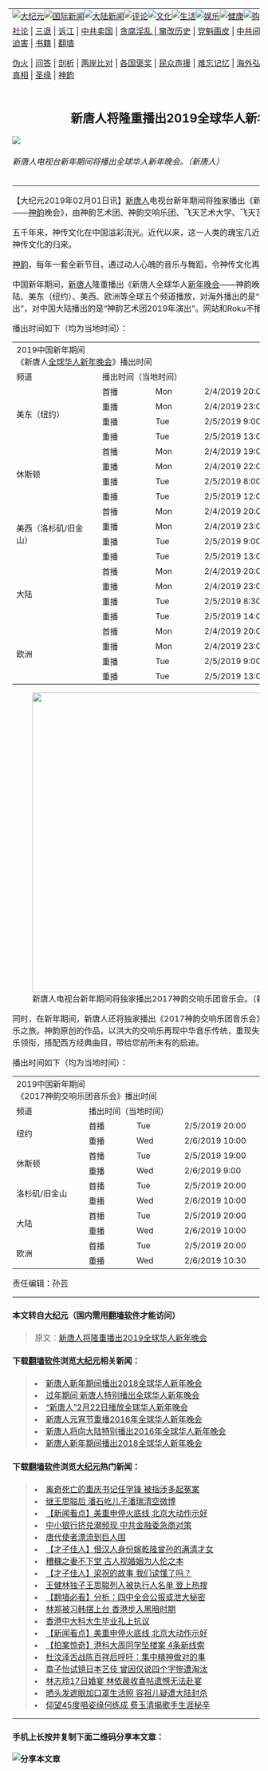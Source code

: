 <a name="1" id="1" target="_blank"></a><span id="1"></span>
<table border="0"><tr><td colspan="2" VALIGN=TOP><a href="https://github.com/mprjd2205/djy/blob/master/gb/nsc413.md#1"><img src="https://gitlab.com/szzdlab/www/raw/master/t/djy/1.jpg" title="大纪元"></a><a href="https://github.com/mprjd2205/djy/blob/master/gb/n24hr.md#1"><img src="https://gitlab.com/szzdlab/www/raw/master/t/djy/3.jpg" title="国际新闻"></a><a href="https://github.com/mprjd2205/djy/blob/master/gb/nsc413.md#1"><img src="https://gitlab.com/szzdlab/www/raw/master/t/djy/4.jpg" title="大陆新闻"></a><a href="https://github.com/mprjd2205/djy/blob/master/gb/news392.md#1"><img src="https://gitlab.com/szzdlab/www/raw/master/t/djy/5.jpg" title="评论"></a><a href="https://github.com/mprjd2205/djy/blob/master/gb/news2007.md#1"><img src="https://gitlab.com/szzdlab/www/raw/master/t/djy/6.jpg" title="文化"></a><a href="https://github.com/mprjd2205/djy/blob/master/gb/news2008.md#1"><img src="https://gitlab.com/szzdlab/www/raw/master/t/djy/7.jpg" title="生活"></a><a href="https://github.com/mprjd2205/djy/blob/master/gb/ncyule.md#1"><img src="https://gitlab.com/szzdlab/www/raw/master/t/djy/8.jpg" title="娱乐"></a><a href="https://github.com/mprjd2205/djy/blob/master/gb/nsc1002.md#1"><img src="https://gitlab.com/szzdlab/www/raw/master/t/djy/9.jpg" title="健康"><a href="https://www.youlucky.com"><img src="https://gitlab.com/szzdlab/www/raw/master/t/djy/10.jpg" title="购物"></a><a href="https://www.supportepoch.org/donation?utm_medium=epochtimes&utm_source=referral&utm_campaign=donate_button_djyhomepage"><img src="https://gitlab.com/szzdlab/www/raw/master/t/djy/12.jpg" title="捐款"></a></td></tr>
<tr><td colspan="2" VALIGN=TOP><a target="_blank" href="https://github.com/mprjd2205/djy/blob/master/gb/9p.md#1">社论</a> | <a target="_blank" href="https://github.com/mprjd2205/djy/blob/master/gb/nf5657.md#1">三退</a> | <a target="_blank" href="https://github.com/mprjd2205/djy/blob/master/gb/nf6123.md#1">诉江</a> | <a target="_blank" href="https://github.com/mprjd2205/djy/blob/master/gb/nf1176117.md#1">中共卖国</a> | <a target="_blank" href="https://github.com/mprjd2205/djy/blob/master/gb/nf5773.md#1">贪腐淫乱 | <a target="_blank" href="https://github.com/mprjd2205/djy/blob/master/gb/nf1176115.md#1">窜改历史</a> | <a target="_blank" href="https://github.com/mprjd2205/djy/blob/master/gb/nf1176107.md#1">党魁画皮</a> | <a target="_blank" href="https://github.com/mprjd2205/djy/blob/master/gb/nf1320400.md#1">中共间谍</a> | <a target="_blank" href="https://github.com/mprjd2205/djy/blob/master/gb/nf1176114.md#1">破坏传统</a> | <a target="_blank" href="https://github.com/mprjd2205/djy/blob/master/gb/nf5287.md#1">恶贯满盈</a> | <a target="_blank" href="https://github.com/mprjd2205/djy/blob/master/gb/ncid278.md#1">人权</a> | <a target="_blank" href="https://github.com/mprjd2205/djy/blob/master/gb/nf1176111.md#1">迫害</a> | <a target="_blank" href="https://github.com/mprjd2205/djy/blob/master/gb/nf1235328.md#1">书籍</a> | <a target="_blank" href="https://github.com/mprjd2205/www/blob/master/README.md?zsrh#1">翻墙</a></p><p><a target="_blank" href="https://github.com/mprjd2205/djy/blob/master/gb/nf5562.md#1">伪火</a> | <a target="_blank" href="https://github.com/mprjd2205/djy/blob/master/gb/nf4378.md#1">问答</a> | <a target="_blank" href="https://github.com/mprjd2205/djy/blob/master/gb/nf5792.md#1">剖析</a> | <a target="_blank" href="https://github.com/mprjd2205/djy/blob/master/gb/nf5735.md#1">两岸比对</a> | <a target="_blank" href="https://github.com/mprjd2205/djy/blob/master/gb/nf6119.md#1">各国褒奖</a> | <a target="_blank" href="https://github.com/mprjd2205/djy/blob/master/gb/nf6120.md#1">民众声援</a> | <a target="_blank" href="https://github.com/mprjd2205/djy/blob/master/gb/nf1188594.md#1">难忘记忆</a> | <a target="_blank" href="https://github.com/mprjd2205/djy/blob/master/gb/nf3180.md#1">海外弘传</a> | <a target="_blank" href="https://github.com/mprjd2205/djy/blob/master/gb/nf5410.md#1">万人上访</a> | <a target="_blank" href="https://github.com/mprjd2205/ntdtv/blob/master/gb/prog1530_1.md#1">和平抗议</a> | <a target="_blank" href="https://github.com/mprjd2205/djy/blob/master/gb/nf4386.md#1">支持</a> | <a target="_blank" href="https://github.com/mprjd2205/djy/blob/master/gb/nf4389.md#1">真相</a> | <a target="_blank" href="https://github.com/mprjd2205/djy/blob/master/gb/nf5790.md#1">圣缘</a> | <a target="_blank" href="https://github.com/mprjd2205/djy/blob/master/gb/nf4786.md#1">神韵</a></td></tr>
<tr><td VALIGN=TOP width="626"><h2 align=center>新唐人将隆重播出2019全球华人新年晚会</h2>
<img src="http://i.epochtimes.com/assets/uploads/2019/02/2019_SY-Spectacular-600x400.png" />
<h6>新唐人电视台新年期间将播出全球华人新年晚会。（新唐人）
</h6>
<hr>
<p>【大纪元2019年02月01日讯】<a href="https://github.com/mprjd2205/djy/blob/master/gb/tag/%E6%96%B0%E5%94%90%E4%BA%BA.md">新唐人</a>电视台新年期间将独家播出《新唐人全球华人<a href="https://github.com/mprjd2205/djy/blob/master/gb/tag/%E6%96%B0%E5%B9%B4%E6%99%9A%E4%BC%9A.md">新年晚会</a>——<a href="https://github.com/mprjd2205/djy/blob/master/gb/tag/%E7%A5%9E%E9%9F%B5.md">神韵</a>晚会》，由神韵艺术团、神韵交响乐团、飞天艺术大学、飞天艺术学院联合演出。</p>
<p>五千年来，神传文化在中国溢彩流光。近代以来，这一人类的瑰宝几近失落。如今世界翘首期盼神传文化的归来。</p>
<p><a href="https://github.com/mprjd2205/djy/blob/master/gb/tag/%E7%A5%9E%E9%9F%B5.md">神韵</a>，每年一套全新节目，通过动人心魄的音乐与舞蹈，令神传文化再现辉煌！</p>
<p>中国新年期间，<a href="https://github.com/mprjd2205/djy/blob/master/gb/tag/%E6%96%B0%E5%94%90%E4%BA%BA.md">新唐人</a>隆重播出《新唐人全球华人<a href="https://github.com/mprjd2205/djy/blob/master/gb/tag/%E6%96%B0%E5%B9%B4%E6%99%9A%E4%BC%9A.md">新年晚会</a>——神韵晚会》。新年晚会将在大陆、美东（纽约）、美西、欧洲等全球五个频道播放，对海外播出的是“神韵艺术团2018年演出”，对中国大陆播出的是“神韵艺术团2019年演出”。网站和Roku不播出，只限于电视收看。</p>
<p>播出时间如下（均为当地时间）：</p>
<table width="472">
<tbody>
<tr>
<td colspan="4" width="472">2019中国新年期间<br />
《新唐人<a href="https://github.com/mprjd2205/djy/blob/master/gb/tag/%E5%85%A8%E7%90%83%E5%8D%8E%E4%BA%BA%E6%96%B0%E5%B9%B4%E6%99%9A%E4%BC%9A.md">全球华人新年晚会</a>》播出时间</td>
</tr>
<tr>
<td width="156">频道</td>
<td colspan="3" width="316">播出时间（当地时间）</td>
</tr>
<tr>
<td rowspan="4">美东（纽约）</td>
<td width="91">首播</td>
<td width="82">Mon</td>
<td width="143">2/4/2019 20:00</td>
</tr>
<tr>
<td width="91">重播</td>
<td width="82">Mon</td>
<td width="143">2/4/2019 23:00</td>
</tr>
<tr>
<td width="91">重播</td>
<td width="82">Tue</td>
<td width="143">2/5/2019 9:00</td>
</tr>
<tr>
<td width="91">重播</td>
<td width="82">Tue</td>
<td width="143">2/5/2019 13:00</td>
</tr>
<tr>
<td rowspan="4">休斯顿</td>
<td width="91">首播</td>
<td width="82">Mon</td>
<td width="143">2/4/2019 19:00</td>
</tr>
<tr>
<td width="91">重播</td>
<td width="82">Mon</td>
<td width="143">2/4/2019 22:00</td>
</tr>
<tr>
<td width="91">重播</td>
<td width="82">Tue</td>
<td width="143">2/5/2019 8:00</td>
</tr>
<tr>
<td width="91">重播</td>
<td width="82">Tue</td>
<td width="143">2/5/2019 12:00</td>
</tr>
<tr>
<td rowspan="4">美西（洛杉矶/旧金山）</td>
<td width="91">首播</td>
<td width="82">Mon</td>
<td width="143">2/4/2019 20:00</td>
</tr>
<tr>
<td width="91">重播</td>
<td width="82">Mon</td>
<td width="143">2/4/2019 23:00</td>
</tr>
<tr>
<td width="91">重播</td>
<td width="82">Tue</td>
<td width="143">2/5/2019 9:00</td>
</tr>
<tr>
<td width="91">重播</td>
<td width="82">Tue</td>
<td width="143">2/5/2019 13:00</td>
</tr>
<tr>
<td rowspan="4">大陆</td>
<td width="91">首播</td>
<td width="82">Mon</td>
<td width="143">2/4/2019 20:00</td>
</tr>
<tr>
<td width="91">重播</td>
<td width="82">Mon</td>
<td width="143">2/4/2019 23:00</td>
</tr>
<tr>
<td width="91">重播</td>
<td width="82">Tue</td>
<td width="143">2/5/2019 8:30</td>
</tr>
<tr>
<td width="91">重播</td>
<td width="82">Tue</td>
<td width="143">2/5/2019 14:00</td>
</tr>
<tr>
<td rowspan="4">欧洲</td>
<td width="91">首播</td>
<td width="82">Mon</td>
<td width="143">2/4/2019 20:00</td>
</tr>
<tr>
<td width="91">重播</td>
<td width="82">Mon</td>
<td width="143">2/4/2019 23:00</td>
</tr>
<tr>
<td width="91">重播</td>
<td width="82">Tue</td>
<td width="143">2/5/2019 9:00</td>
</tr>
<tr>
<td width="91">重播</td>
<td width="82">Tue</td>
<td width="143">2/5/2019 13:00</td>
</tr>
</tbody>
</table>
<div class="mceTemp"></div>
<figure id="attachment_11017226" style="width: 600px" class="wp-caption aligncenter"><a href="http://i.epochtimes.com/assets/uploads/2019/02/2017_SYSO_EW_-CNNewYear.png"><img class="size-large wp-image-11017226" src="http://i.epochtimes.com/assets/uploads/2019/02/2017_SYSO_EW_-CNNewYear-600x338.png" alt="" width="600" b="338" /></a><figcaption class="wp-caption-text">新唐人电视台新年期间将独家播出2017神韵交响乐团音乐会。（新唐人）</figcaption></figure>
<p>同时，在新年期间，新唐人还将独家播出《2017神韵交响乐团音乐会》，邀请您踏上五千年的音乐之旅。神韵原创的作品，以洪大的交响乐再现中华音乐传统，重现失传的美声唱法，由中国器乐领衔，搭配西方经典曲目，带给您前所未有的启迪。</p>
<p>播出时间如下（均为当地时间）：</p>
<table width="438">
<tbody>
<tr>
<td colspan="4" width="438">2019中国新年期间<br />
《2017神韵交响乐团音乐会》播出时间</td>
</tr>
<tr>
<td width="129">频道</td>
<td colspan="3" width="309">播出时间（当地时间）</td>
</tr>
<tr>
<td rowspan="2">纽约</td>
<td width="80">首播</td>
<td width="80">Tue</td>
<td width="149">2/5/2019 20:00</td>
</tr>
<tr>
<td width="80">重播</td>
<td width="80">Wed</td>
<td width="149">2/6/2019 10:00</td>
</tr>
<tr>
<td rowspan="2">休斯顿</td>
<td width="80">首播</td>
<td width="80">Tue</td>
<td width="149">2/5/2019 19:00</td>
</tr>
<tr>
<td width="80">重播</td>
<td width="80">Wed</td>
<td width="149">2/6/2019 9:00</td>
</tr>
<tr>
<td rowspan="2">洛杉矶/旧金山</td>
<td width="80">首播</td>
<td width="80">Tue</td>
<td width="149">2/5/2019 20:00</td>
</tr>
<tr>
<td width="80">重播</td>
<td width="80">Wed</td>
<td width="149">2/6/2019 10:00</td>
</tr>
<tr>
<td rowspan="2">大陆</td>
<td width="80">首播</td>
<td width="80">Tue</td>
<td width="149">2/5/2019 20:00</td>
</tr>
<tr>
<td width="80">重播</td>
<td width="80">Wed</td>
<td width="149">2/6/2019 10:00</td>
</tr>
<tr>
<td rowspan="2">欧洲</td>
<td width="80">首播</td>
<td width="80">Tue</td>
<td width="149">2/5/2019 20:00</td>
</tr>
<tr>
<td width="80">重播</td>
<td width="80">Wed</td>
<td width="149">2/6/2019 10:30</td>
</tr>
</tbody>
</table>
<p>责任编辑：孙芸</p>

<hr>

#### 本文转自<a href="http://www.epochtimes.com">大纪元</a>（国内需用<a href="https://git.io/JesJV">翻墙软件</a>才能访问）
> 原文：<a href="http://www.epochtimes.com/gb/19/1/31/n11016043.htm">新唐人将隆重播出2019全球华人新年晚会</a>


#### 下载<a href="https://git.io/JesJV">翻墙软件</a>浏览<a href="http://www.epochtimes.com">大纪元</a>相关新闻：
> <li><a href="http://www.epochtimes.com/gb/18/2/10/n10133686.htm">新唐人新年期间播出2018全球华人新年晚会</a></li>
> <li><a href="http://www.epochtimes.com/gb/17/1/27/n8751639.htm">过年期间 新唐人特别播出全球华人新年晚会</a></li>
> <li><a href="http://www.epochtimes.com/gb/16/2/20/n4644258.htm">“新唐人”2月22日播放全球华人新年晚会</a></li>
> <li><a href="http://www.epochtimes.com/gb/16/2/19/n4643131.htm">新唐人元宵节重播2016年全球华人新年晚会</a></li>
> <li><a href="http://www.epochtimes.com/gb/16/2/6/n4635093.htm">新唐人将向大陆特别播出2016年全球华人新年晚会</a></li>
> <li><a href="https://github.com/mprjd2205/djy/blob/master/gb/18/2/14/n10144563.md">新唐人新年期间播出2018全球华人新年晚会</a></li>

#### 下载<a href="https://git.io/JesJV">翻墙软件</a>浏览<a href="http://www.epochtimes.com">大纪元</a>热门新闻：
> <li><a href="http://www.epochtimes.com/gb/19/11/7/n11638837.htm">离奇死亡的重庆书记任学锋 被指涉多起冤案</a></li>
> <li><a href="http://www.epochtimes.com/gb/19/11/7/n11639300.htm">继王思聪后 潘石屹儿子潘瑞清空微博</a></li>
> <li><a href="http://www.epochtimes.com/gb/19/11/7/n11639897.htm">【新闻看点】美重申停火底线 北京大动作示好</a></li>
> <li><a href="http://www.epochtimes.com/gb/19/11/7/n11640298.htm">中小银行挤兑潮频现 中共金融委急商对策</a></li>
> <li><a href="http://www.epochtimes.com/gb/19/10/11/n11582046.htm">唐代使者漂流到巨人国</a></li>
> <li><a href="http://www.epochtimes.com/gb/19/10/31/n11625562.htm">【才子佳人】借汉人身份嫁乾隆曾孙的满清才女</a></li>
> <li><a href="http://www.epochtimes.com/gb/15/4/21/n4416242.htm">糟糠之妻不下堂 古人视婚姻为人伦之本</a></li>
> <li><a href="http://www.epochtimes.com/gb/19/10/25/n11612042.htm">【才子佳人】梁祝的故事 我们读懂了吗？</a></li>
> <li><a href="http://www.epochtimes.com/gb/19/11/6/n11636669.htm">王健林独子王思聪列入被执行人名单 登上热搜</a></li>
> <li><a href="http://www.epochtimes.com/gb/19/11/6/n11636278.htm">【翻墙必看】分析：四中全会公报或泄大秘密</a></li>
> <li><a href="http://www.epochtimes.com/gb/19/11/6/n11638219.htm">林郑被习韩摆上台 香港步入黑暗时期</a></li>
> <li><a href="http://www.epochtimes.com/gb/19/11/8/n11640731.htm">香港中大科大生毕业礼上抗议</a></li>
> <li><a href="http://www.epochtimes.com/gb/19/11/7/n11639897.htm">【新闻看点】美重申停火底线 北京大动作示好</a></li>
> <li><a href="http://www.epochtimes.com/gb/19/11/8/n11640768.htm">【拍案惊奇】港科大周同学坠楼案 4条新线索</a></li>
> <li><a href="http://www.epochtimes.com/gb/19/11/6/n11638183.htm">杜汶泽舌战陈百祥后呼吁：集中精神做对的事</a></li>
> <li><a href="http://www.epochtimes.com/gb/19/11/5/n11635898.htm">章子怡试镜日本艺伎 曾因仅说四个字惨遭淘汰</a></li>
> <li><a href="http://www.epochtimes.com/gb/19/11/7/n11639534.htm">林志玲17日婚宴 林依晨收喜帖遗憾无法赴宴</a></li>
> <li><a href="http://www.epochtimes.com/gb/19/11/5/n11635562.htm">晒头发遮眼加口罩生活照 容祖儿疑遭大陆封杀</a></li>
> <li><a href="http://www.epochtimes.com/gb/19/11/5/n11635746.htm">仰望45度唱姿缘何练成 费玉清揭歌手生涯秘辛</a></li>
<hr>

#### 手机上长按并复制下面二维码分享本文章：<br><br><img src="http://d1p1.ip.zn2.us/v.php?action=qrcode&url=https://github.com/mprjd2205/djy/blob/master/gb/19/1/31/n11016043.md%231" title="分享本文章"></td><td VALIGN=TOP><a href="https://github.com/mprjd2205/djy/blob/master/gb/16/1/21/n4622075.md?dfh#1" target="_blank"><img src="https://gitlab.com/szzdlab/djy/raw/master/gb/300/wei-f1.jpg" title="中共的伪火骗局"  alt="中共的伪火骗局"></a><br><a href="https://github.com/mprjd2205/www/blob/master/README.md?dfh#9" target="_blank"><img src="https://gitlab.com/szzdlab/djy/raw/master/gb/300/yong-h.jpg" title="永恒的见证"  alt="永恒的见证"></a><br><a href="https://github.com/mprjd2205/djy/blob/master/gb/13/9/29/n3974789.md?dfh#1" target="_blank"><img src="https://gitlab.com/szzdlab/djy/raw/master/gb/300/shang-lnz.jpg" title="善良女子被中共投男牢"  alt="善良女子被中共投男牢"></a><br><a href="https://github.com/mprjd2205/djy/blob/master/gb/16/3/16/n4663449.md?dfh#1" target="_blank"><img src="https://gitlab.com/szzdlab/djy/raw/master/gb/300/huo-z3.jpg" title="警卫目击活摘器官"  alt="警卫目击活摘器官"></a><br><a href="https://github.com/mprjd2205/djy/blob/master/gb/16/8/7/n8177641.md?dfh#1" target="_blank"><img src="https://gitlab.com/szzdlab/djy/raw/master/gb/300/huo-z4.jpg" title="证人描述活摘恐怖"  alt="证人描述活摘恐怖"></a><br><a href="https://github.com/mprjd2205/djy/blob/master/gb/10/4/19/n2881569.md?dfh#1" target="_blank"><img src="https://gitlab.com/szzdlab/djy/raw/master/gb/300/huo-z1.jpg" title="揭开活摘器官黑幕"  alt="揭开活摘器官黑幕"></a><br><a href="https://github.com/mprjd2205/djy/blob/master/gb/10/11/7/n3077476.md?dfh#1" target="_blank"><img src="https://gitlab.com/szzdlab/djy/raw/master/gb/300/ma-ks.jpg" title="马克思的成魔之路"  alt="马克思的成魔之路"></a><br><a href="https://github.com/mprjd2205/djy/blob/master/gb/14/6/9/n4173977.md?dfh#1" target="_blank"><img src="https://gitlab.com/szzdlab/djy/raw/master/gb/300/chang-zs.jpg" title="藏字石 蕴天机"  alt="藏字石 蕴天机"></a><br><a href="https://github.com/mprjd2205/djy/blob/master/gb/18/5/10/n10381511.md?dfh#1" target="_blank"><img src="https://gitlab.com/szzdlab/djy/raw/master/gb/300/st1.jpg" title="关注3亿人三退"  alt="关注3亿人三退"></a><br><a href="https://github.com/mprjd2205/djy/blob/master/gb/18/3/21/n10237682.md?dfh#1" target="_blank"><img src="https://gitlab.com/szzdlab/djy/raw/master/gb/300/jie-t.jpg" title="解体中共复兴中华"  alt="解体中共复兴中华"></a><br><a href="https://github.com/mprjd2205/djy/blob/master/gb/9/2/9/n2422991.md?dfh#1" target="_blank"><img src="https://gitlab.com/szzdlab/djy/raw/master/gb/300/gao-zs.jpg" title="中共迫害良心律师"  alt="中共迫害良心律师"></a><br><a href="https://github.com/mprjd2205/djy/blob/master/gb/18/12/9/n10900044.md?dfh#1" target="_blank"><img src="https://gitlab.com/szzdlab/djy/raw/master/gb/300/sj1.jpg" title="303万人举报江泽民"  alt="303万人举报江泽民"></a><br><a href="https://github.com/mprjd2205/djy/blob/master/gb/18/8/28/n10672014.md?dfh#1" target="_blank"><img src="https://gitlab.com/szzdlab/djy/raw/master/gb/300/sj2.jpg" title="这些官员为何起诉江泽民"  alt="这些官员为何起诉江泽民"></a><br><a href="https://github.com/mprjd2205/djy/blob/master/gb/8/12/18/n2367165.md?dfh#1" target="_blank"><img src="https://gitlab.com/szzdlab/djy/raw/master/gb/300/liangan.jpg" title="海峡两岸的强烈对比"  alt="海峡两岸的强烈对比"></a><br><a href="https://github.com/mprjd2205/djy/blob/master/gb/15/5/5/n4427238.md?dfh#1" target="_blank"><img src="https://gitlab.com/szzdlab/djy/raw/master/gb/300/jia-ndzl.jpg" title="加拿大总理的贺信"  alt="加拿大总理的贺信"></a><br><a href="https://github.com/mprjd2205/djy/blob/master/gb/11/6/17/n3289382.md?dfh#1" target="_blank"><img src="https://gitlab.com/szzdlab/djy/raw/master/gb/300/xiao-wd.jpg" title="探寻真相兼听则明"  alt="探寻真相兼听则明"></a><br><a href="https://github.com/mprjd2205/djy/blob/master/gb/18/10/27/n10812623.md?dfh#1" target="_blank"><img src="https://gitlab.com/szzdlab/djy/raw/master/gb/300/yindu.jpg" title="印度媒体报道东方"  alt="印度媒体报道东方"></a><br><a href="https://github.com/mprjd2205/djy/blob/master/gb/18/6/9/n10469652.md?dfh#1" target="_blank"><img src="https://gitlab.com/szzdlab/djy/raw/master/gb/300/xie-j.jpg" title="不一样的海外校园"  alt="不一样的海外校园"></a><br><a href="https://github.com/mprjd2205/djy/blob/master/gb/7/4/5/n1669415.md?dfh#1" target="_blank"><img src="https://gitlab.com/szzdlab/djy/raw/master/gb/300/li-up.jpg" title="从大师到徒弟的传奇"  alt="从大师到徒弟的传奇"></a><br><a href="https://github.com/mprjd2205/djy/blob/master/gb/17/5/26/n9191512.md?dfh#1" target="_blank"><img src="https://gitlab.com/szzdlab/djy/raw/master/gb/300/zfl2.jpg" title="亿万人与东方一本奇书"  alt="亿万人与东方一本奇书"></a><br><a href="https://github.com/mprjd2205/djy/blob/master/gb/13/11/27/n4020290.md?dfh#1" target="_blank"><img src="https://gitlab.com/szzdlab/djy/raw/master/gb/300/zhen-h.jpg" title="大陆见不到的震撼场面"  alt="大陆见不到的震撼场面"></a><br><a href="https://github.com/mprjd2205/djy/blob/master/gb/15/7/17/n4482910.md?dfh#1" target="_blank"><img src="https://gitlab.com/szzdlab/djy/raw/master/gb/300/dalu-sk.jpg" title="人心向善 大陆当初盛况"  alt="人心向善 大陆当初盛况"></a><br><a href="https://github.com/mprjd2205/djy/blob/master/gb/9/10/15/n2689419.md?dfh#1" target="_blank"><img src="https://gitlab.com/szzdlab/djy/raw/master/gb/300/zfl1.jpg" title="追寻真理 这书讲什么"  alt="追寻真理 这书讲什么"></a><br><a href="https://github.com/mprjd2205/www/blob/master/README.md?dfh#1" target="_blank"><img src="https://gitlab.com/szzdlab/djy/raw/master/gb/300/fq1.jpg" title="下载免费翻墙软件"  alt="下载免费翻墙软件"></a><br></td></tr></table>
